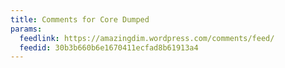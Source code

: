 ```yaml
---
title: Comments for Core Dumped
params:
  feedlink: https://amazingdim.wordpress.com/comments/feed/
  feedid: 30b3b660b6e1670411ecfad8b61913a4
---
```

